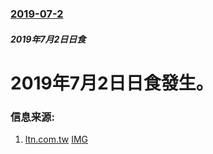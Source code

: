 ### [2019-07-2](/news/2019/07/2/index.md)

##### 2019年7月2日日食
# 2019年7月2日日食發生。 




### 信息来源:

1. [ltn.com.tw](https://news.ltn.com.tw/news/world/breakingnews/2840656) [IMG](https://img.ltn.com.tw/Upload/news/600/2019/07/02/phpLYwuKo.jpg)
